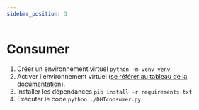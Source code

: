 ```yaml
---
sidebar_position: 3
---
```


# Consumer
1. Créer un environnement virtuel `python -m venv venv`
2. Activer l'environnement virtuel ([se référer au tableau de la documentation](https://docs.python.org/3/library/venv.html#how-venvs-work)).
3. Installer les dépendances `pip install -r requirements.txt`
4. Exécuter le code `python ./DHTconsumer.py`